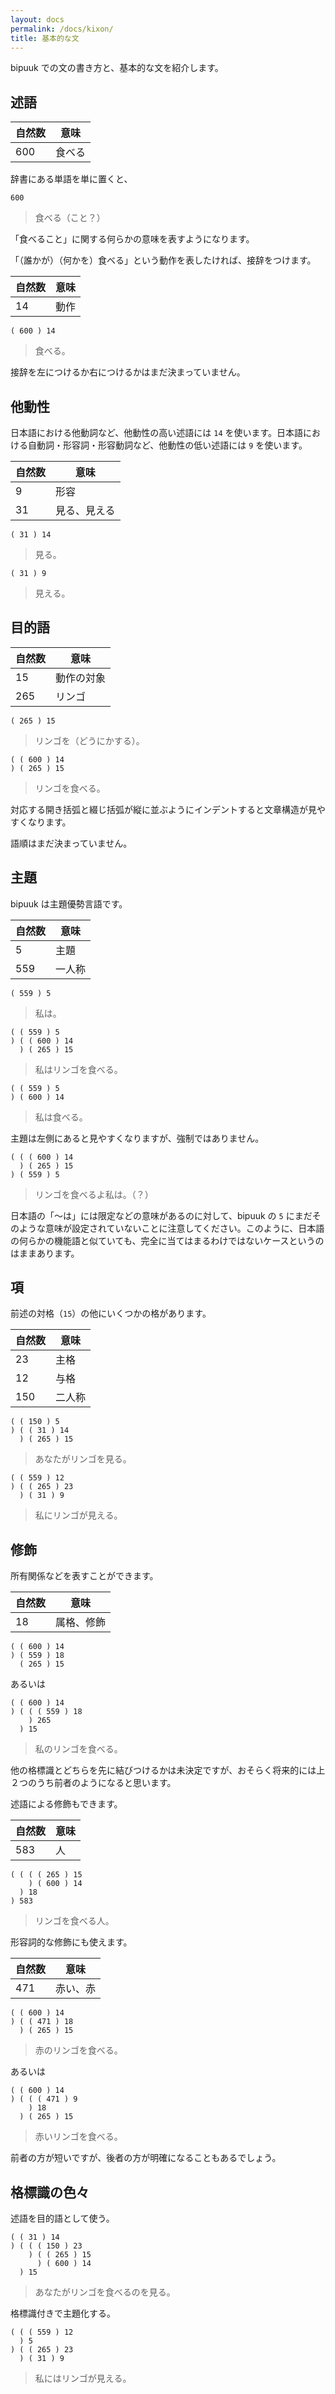 ```yaml
---
layout: docs
permalink: /docs/kixon/
title: 基本的な文
---
```


bipuuk での文の書き方と、基本的な文を紹介します。

## 述語

|自然数|意味|
|---|---|
|600|食べる|

辞書にある単語を単に置くと、

```
600
```
> 食べる（こと？）

「食べること」に関する何らかの意味を表すようになります。

「（誰かが）（何かを）食べる」という動作を表したければ、接辞をつけます。

|自然数|意味|
|---|---|
|14|動作|

```
( 600 ) 14
```
> 食べる。

接辞を左につけるか右につけるかはまだ決まっていません。


## 他動性

日本語における他動詞など、他動性の高い述語には `14` を使います。日本語における自動詞・形容詞・形容動詞など、他動性の低い述語には `9` を使います。

|自然数|意味|
|---|---|
|9|形容|
|31|見る、見える|

```
( 31 ) 14
```
> 見る。

```
( 31 ) 9
```
> 見える。


## 目的語

|自然数|意味|
|---|---|
|15|動作の対象|
|265|リンゴ|

```
( 265 ) 15
```
> リンゴを（どうにかする）。

```
( ( 600 ) 14
) ( 265 ) 15
```
> リンゴを食べる。

対応する開き括弧と綴じ括弧が縦に並ぶようにインデントすると文章構造が見やすくなります。

語順はまだ決まっていません。


## 主題

bipuuk は主題優勢言語です。

|自然数|意味|
|---|---|
|5|主題|
|559|一人称|

```
( 559 ) 5
```
> 私は。

```
( ( 559 ) 5
) ( ( 600 ) 14
  ) ( 265 ) 15
```
> 私はリンゴを食べる。

```
( ( 559 ) 5
) ( 600 ) 14
```
> 私は食べる。

主題は左側にあると見やすくなりますが、強制ではありません。

```
( ( ( 600 ) 14
  ) ( 265 ) 15
) ( 559 ) 5
```
> リンゴを食べるよ私は。（？）

日本語の「～は」には限定などの意味があるのに対して、bipuuk の `5` にまだそのような意味が設定されていないことに注意してください。このように、日本語の何らかの機能語と似ていても、完全に当てはまるわけではないケースというのはままあります。


## 項

前述の対格（`15`）の他にいくつかの格があります。

|自然数|意味|
|---|---|
|23|主格|
|12|与格|
|150|二人称|

```
( ( 150 ) 5
) ( ( 31 ) 14
  ) ( 265 ) 15
```
> あなたがリンゴを見る。

```
( ( 559 ) 12
) ( ( 265 ) 23
  ) ( 31 ) 9
```
> 私にリンゴが見える。


## 修飾

所有関係などを表すことができます。

|自然数|意味|
|---|---|
|18|属格、修飾|

```
( ( 600 ) 14
) ( 559 ) 18
  ( 265 ) 15
```

あるいは

```
( ( 600 ) 14
) ( ( ( 559 ) 18
    ) 265
  ) 15
```
> 私のリンゴを食べる。

他の格標識とどちらを先に結びつけるかは未決定ですが、おそらく将来的には上２つのうち前者のようになると思います。

述語による修飾もできます。

|自然数|意味|
|---|---|
|583|人|

```
( ( ( ( 265 ) 15
    ) ( 600 ) 14
  ) 18
) 583
```
> リンゴを食べる人。

形容詞的な修飾にも使えます。

|自然数|意味|
|---|---|
|471|赤い、赤|

```
( ( 600 ) 14
) ( ( 471 ) 18
  ) ( 265 ) 15
```
> 赤のリンゴを食べる。

あるいは

```
( ( 600 ) 14
) ( ( ( 471 ) 9
    ) 18
  ) ( 265 ) 15
```
> 赤いリンゴを食べる。

前者の方が短いですが、後者の方が明確になることもあるでしょう。


## 格標識の色々

述語を目的語として使う。

```
( ( 31 ) 14
) ( ( ( 150 ) 23
    ) ( ( 265 ) 15
      ) ( 600 ) 14
  ) 15
```
> あなたがリンゴを食べるのを見る。

格標識付きで主題化する。

```
( ( ( 559 ) 12
  ) 5
) ( ( 265 ) 23
  ) ( 31 ) 9
```
> 私にはリンゴが見える。
